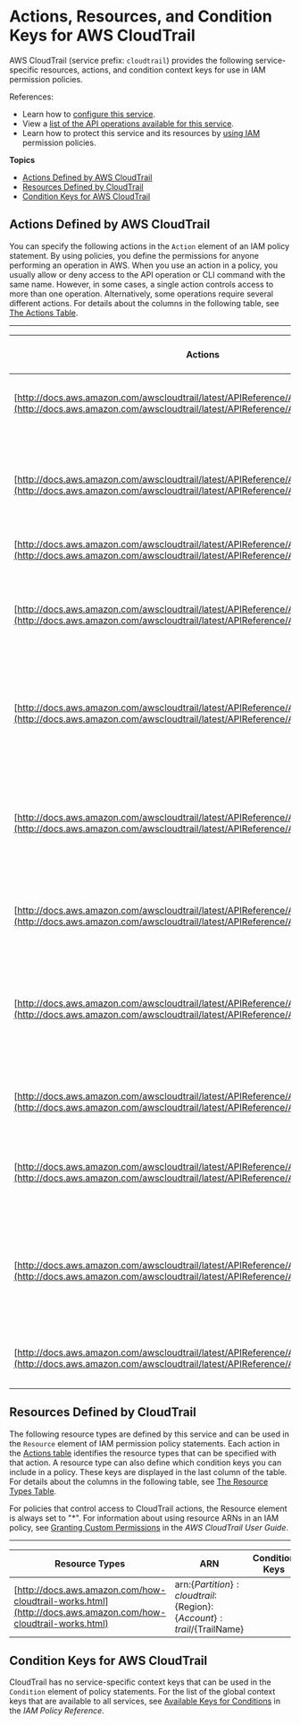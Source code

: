 # Actions, Resources, and Condition Keys for AWS CloudTrail<a name="list_awscloudtrail"></a>

AWS CloudTrail \(service prefix: `cloudtrail`\) provides the following service\-specific resources, actions, and condition context keys for use in IAM permission policies\.

References:
+ Learn how to [configure this service](http://docs.aws.amazon.com/awscloudtrail/latest/userguide/)\.
+ View a [list of the API operations available for this service](http://docs.aws.amazon.com/awscloudtrail/latest/APIReference/)\.
+ Learn how to protect this service and its resources by [using IAM](http://docs.aws.amazon.com/awscloudtrail/latest/userguide/grant-custom-permissions-for-cloudtrail-users.html) permission policies\.

**Topics**
+ [Actions Defined by AWS CloudTrail](#awscloudtrail-actions-as-permissions)
+ [Resources Defined by CloudTrail](#awscloudtrail-resources-for-iam-policies)
+ [Condition Keys for AWS CloudTrail](#awscloudtrail-policy-keys)

## Actions Defined by AWS CloudTrail<a name="awscloudtrail-actions-as-permissions"></a>

You can specify the following actions in the `Action` element of an IAM policy statement\. By using policies, you define the permissions for anyone performing an operation in AWS\. When you use an action in a policy, you usually allow or deny access to the API operation or CLI command with the same name\. However, in some cases, a single action controls access to more than one operation\. Alternatively, some operations require several different actions\. For details about the columns in the following table, see [The Actions Table](reference_policies_actions-resources-contextkeys.md#actions_table)\.


****  

| Actions | Description | Access Level | Resource Types \(\*required\) | Condition Keys | Dependent Actions | 
| --- | --- | --- | --- | --- | --- | 
| [http://docs.aws.amazon.com/awscloudtrail/latest/APIReference/API_AddTags.html](http://docs.aws.amazon.com/awscloudtrail/latest/APIReference/API_AddTags.html) | Adds one or more tags to a trail, up to a limit of 10 | Tagging | [trail\*](#awscloudtrail-trail)  |  |  | 
| [http://docs.aws.amazon.com/awscloudtrail/latest/APIReference/API_CreateTrail.html](http://docs.aws.amazon.com/awscloudtrail/latest/APIReference/API_CreateTrail.html) | Creates a trail that specifies the settings for delivery of log data to an Amazon S3 bucket | Write | [trail\*](#awscloudtrail-trail)  |  | s3:PutObject  | 
| [http://docs.aws.amazon.com/awscloudtrail/latest/APIReference/API_DeleteTrail.html](http://docs.aws.amazon.com/awscloudtrail/latest/APIReference/API_DeleteTrail.html) | Deletes a trail | Write | [trail\*](#awscloudtrail-trail)  |  |  | 
| [http://docs.aws.amazon.com/awscloudtrail/latest/APIReference/API_DescribeTrails.html](http://docs.aws.amazon.com/awscloudtrail/latest/APIReference/API_DescribeTrails.html) | Retrieves settings for the trail associated with the current region for your account | List |  |  |  | 
| [http://docs.aws.amazon.com/awscloudtrail/latest/APIReference/API_GetTrailStatus.html](http://docs.aws.amazon.com/awscloudtrail/latest/APIReference/API_GetTrailStatus.html) | Returns a JSON\-formatted list of information about the specified trail | Read | [trail\*](#awscloudtrail-trail)  |  |  | 
| [http://docs.aws.amazon.com/awscloudtrail/latest/APIReference/API_ListPublicKeys.html](http://docs.aws.amazon.com/awscloudtrail/latest/APIReference/API_ListPublicKeys.html) | Returns all public keys whose private keys were used to sign the digest files within the specified time range | Read |  |  |  | 
| [http://docs.aws.amazon.com/awscloudtrail/latest/APIReference/API_ListTags.html](http://docs.aws.amazon.com/awscloudtrail/latest/APIReference/API_ListTags.html) | Lists the tags for the trail in the current region | Read | [trail\*](#awscloudtrail-trail)  |  |  | 
| [http://docs.aws.amazon.com/awscloudtrail/latest/APIReference/API_LookupEvents.html](http://docs.aws.amazon.com/awscloudtrail/latest/APIReference/API_LookupEvents.html) | Looks up API activity events captured by CloudTrail that create, update, or delete resources in your account\. | List |  |  |  | 
| [http://docs.aws.amazon.com/awscloudtrail/latest/APIReference/API_RemoveTags.html](http://docs.aws.amazon.com/awscloudtrail/latest/APIReference/API_RemoveTags.html) | Removes the specified tags from a trail | Tagging | [trail\*](#awscloudtrail-trail)  |  |  | 
| [http://docs.aws.amazon.com/awscloudtrail/latest/APIReference/API_StartLogging.html](http://docs.aws.amazon.com/awscloudtrail/latest/APIReference/API_StartLogging.html) | Starts the recording of AWS API calls and log file delivery for a trail | Write | [trail\*](#awscloudtrail-trail)  |  |  | 
| [http://docs.aws.amazon.com/awscloudtrail/latest/APIReference/API_StopLogging.html](http://docs.aws.amazon.com/awscloudtrail/latest/APIReference/API_StopLogging.html) | Suspends the recording of AWS API calls and log file delivery for the specified trail | Write | [trail\*](#awscloudtrail-trail)  |  |  | 
| [http://docs.aws.amazon.com/awscloudtrail/latest/APIReference/API_UpdateTrail.html](http://docs.aws.amazon.com/awscloudtrail/latest/APIReference/API_UpdateTrail.html) | Updates the settings that specify delivery of log files | Write | [trail\*](#awscloudtrail-trail)  |  |  | 

## Resources Defined by CloudTrail<a name="awscloudtrail-resources-for-iam-policies"></a>

The following resource types are defined by this service and can be used in the `Resource` element of IAM permission policy statements\. Each action in the [Actions table](#awscloudtrail-actions-as-permissions) identifies the resource types that can be specified with that action\. A resource type can also define which condition keys you can include in a policy\. These keys are displayed in the last column of the table\. For details about the columns in the following table, see [The Resource Types Table](reference_policies_actions-resources-contextkeys.md#resources_table)\.

For policies that control access to CloudTrail actions, the Resource element is always set to "\*"\. For information about using resource ARNs in an IAM policy, see [Granting Custom Permissions](http://docs.aws.amazon.com/awscloudtrail/latest/userguide/controlling_access_granting_custom_permissions.html) in the *AWS CloudTrail User Guide*\.


****  

| Resource Types | ARN | Condition Keys | 
| --- | --- | --- | 
| [http://docs.aws.amazon.com/how-cloudtrail-works.html](http://docs.aws.amazon.com/how-cloudtrail-works.html) | arn:$\{Partition\}:cloudtrail:$\{Region\}:$\{Account\}:trail/$\{TrailName\} |  | 

## Condition Keys for AWS CloudTrail<a name="awscloudtrail-policy-keys"></a>

CloudTrail has no service\-specific context keys that can be used in the `Condition` element of policy statements\. For the list of the global context keys that are available to all services, see [Available Keys for Conditions](http://docs.aws.amazon.com/IAM/latest/UserGuide/reference_policies_condition-keys.html#AvailableKeys) in the *IAM Policy Reference*\.
